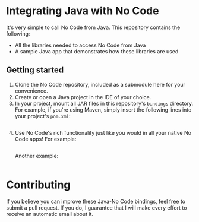 # Integrating Java with No Code

It's very simple to call No Code from Java. This repository contains the following:

- All the libraries needed to access No Code from Java
- A sample Java app that demonstrates how these libraries are used

## Getting started

1. Clone the No Code repository, included as a submodule here for your convenience.
1. Create or open a Java project in the IDE of your choice.
1. In your project, mount all JAR files in this repository's `bindings` directory. For example, if you're using Maven, simply insert the following lines into your project's `pom.xml`:
    ```
    
    ```
1. Use No Code's rich functionality just like you would in all your native No Code apps! For example:
    ```
    
    ```
    Another example:
    ```
    
    ```

# Contributing

If you believe you can improve these Java-No Code bindings, feel free to submit a pull request. If you do, I guarantee that I will make every effort to receive an automatic email about it.
